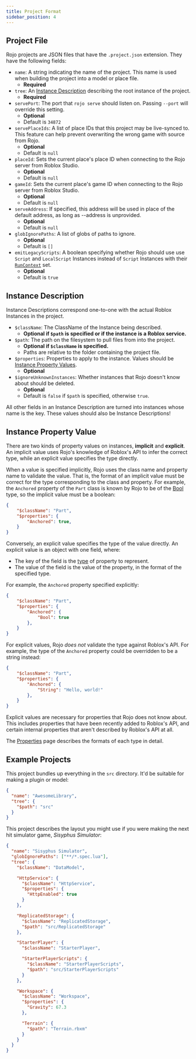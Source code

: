 ```yaml
---
title: Project Format
sidebar_position: 4
---
```


## Project File

Rojo projects are JSON files that have the `.project.json` extension. They have the following fields:

- `name`: A string indicating the name of the project. This name is used when building the project into a model or place file.
  - **Required**
- `tree`: An [Instance Description](#instance-description) describing the root instance of the project.
  - **Required**
- `servePort`: The port that `rojo serve` should listen on. Passing `--port` will override this setting.
  - **Optional**
  - Default is `34872`
- `servePlaceIds`: A list of place IDs that this project may be live-synced to. This feature can help prevent overwriting the wrong game with source from Rojo.
  - **Optional**
  - Default is `null`
- `placeId`: Sets the current place's place ID when connecting to the Rojo server from Roblox Studio.
  - **Optional**
  - Default is `null`
- `gameId`: Sets the current place's game ID when connecting to the Rojo server from Roblox Studio.
  - **Optional**
  - Default is `null`
- `serveAddress`: If specified, this address will be used in place of the default address, as long as --address is unprovided.
  - **Optional**
  - Default is `null`
- `globIgnorePaths`: A list of globs of paths to ignore.
  - **Optional**
  - Default is `[]`
- `emitLegacyScripts`: A boolean specifying whether Rojo should use use `Script` and `LocalScript` Instances instead of `Script` Instances with their [`RunContext`](https://create.roblox.com/docs/reference/engine/classes/BaseScript#RunContext) set.
  - **Optional**
  - Default is `true`

## Instance Description

Instance Descriptions correspond one-to-one with the actual Roblox Instances in the project.

- `$className`: The ClassName of the Instance being described.
  - **Optional if `$path` is specified or if the instance is a Roblox service.**
- `$path`: The path on the filesystem to pull files from into the project.
  - **Optional if `$className` is specified.**
  - Paths are relative to the folder containing the project file.
- `$properties`: Properties to apply to the instance. Values should be [Instance Property Values](#instance-property-value).
  - **Optional**
- `$ignoreUnknownInstances`: Whether instances that Rojo doesn't know about should be deleted.
  - **Optional**
  - Default is `false` if `$path` is specified, otherwise `true`.

All other fields in an Instance Description are turned into instances whose name is the key. These values should also be Instance Descriptions!

## Instance Property Value

There are two kinds of property values on instances, **implicit** and **explicit**. An implicit value uses Rojo's knowledge of Roblox's API to infer the correct type, while an explicit value specifies the type directly.

When a value is specified implicitly, Rojo uses the class name and property name to validate the value. That is, the format of an implicit value must be correct for the type corresponding to the class and property. For example, the `Anchored` property of the `Part` class is known by Rojo to be of the [Bool](../properties#bool) type, so the implicit value must be a boolean:

```json
{
    "$className": "Part",
    "$properties": {
        "Anchored": true,
    }
}
```

Conversely, an explicit value specifies the type of the value directly. An explicit value is an object with one field, where:

- The key of the field is the [type](../properties#property-type-support) of property to represent.
- The value of the field is the value of the property, in the format of the specified type.

For example, the `Anchored` property specified explicitly:

```json
{
    "$className": "Part",
    "$properties": {
        "Anchored": {
        	"Bool": true
        },
    }
}
```

For explicit values, Rojo _does not_ validate the type against Roblox's API. For example, the type of the `Anchored` property could be overridden to be a string instead:

```json
{
    "$className": "Part",
    "$properties": {
        "Anchored": {
        	"String": "Hello, world!"
        },
    }
}
```

Explicit values are necessary for properties that Rojo does not know about. This includes properties that have been recently added to Roblox's API, and certain internal properties that aren't described by Roblox's API at all.

The [Properties](../properties) page describes the formats of each type in detail.

## Example Projects

This project bundles up everything in the `src` directory. It'd be suitable for making a plugin or model:

```json
{
  "name": "AwesomeLibrary",
  "tree": {
    "$path": "src"
  }
}
```

This project describes the layout you might use if you were making the next hit simulator game, _Sisyphus Simulator_:

```json
{
  "name": "Sisyphus Simulator",
  "globIgnorePaths": ["**/*.spec.lua"],
  "tree": {
    "$className": "DataModel",

    "HttpService": {
      "$className": "HttpService",
      "$properties": {
        "HttpEnabled": true
      }
    },

    "ReplicatedStorage": {
      "$className": "ReplicatedStorage",
      "$path": "src/ReplicatedStorage"
    },

    "StarterPlayer": {
      "$className": "StarterPlayer",

      "StarterPlayerScripts": {
        "$className": "StarterPlayerScripts",
        "$path": "src/StarterPlayerScripts"
      }
    },

    "Workspace": {
      "$className": "Workspace",
      "$properties": {
        "Gravity": 67.3
      },

      "Terrain": {
        "$path": "Terrain.rbxm"
      }
    }
  }
}
```
